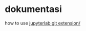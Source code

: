 # dokumentasi

how to use [jupyterlab git extension/](https://blog.reviewnb.com/jupyterlab-git-extension/)
